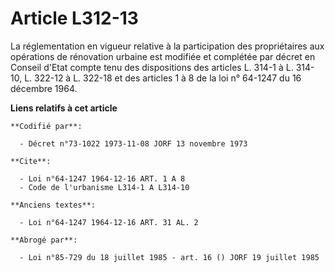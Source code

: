 # Article L312-13

La réglementation en vigueur relative à la participation des propriétaires aux opérations de rénovation urbaine est modifiée
et complétée par décret en Conseil d'Etat compte tenu des dispositions des articles L. 314-1 à L. 314-10, L. 322-12 à L.
322-18 et des articles 1 à 8 de la loi n° 64-1247 du 16 décembre 1964.

**Liens relatifs à cet article**

	**Codifié par**:

	  - Décret n°73-1022 1973-11-08 JORF 13 novembre 1973

	**Cite**:

	  - Loi n°64-1247 1964-12-16 ART. 1 A 8
	  - Code de l'urbanisme L314-1 A L314-10

	**Anciens textes**:

	  - Loi n°64-1247 1964-12-16 ART. 31 AL. 2

	**Abrogé par**:

	  - Loi n°85-729 du 18 juillet 1985 - art. 16 () JORF 19 juillet 1985
